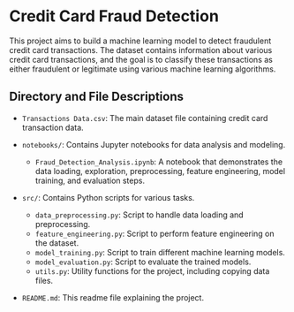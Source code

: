 # Credit Card Fraud Detection

This project aims to build a machine learning model to detect fraudulent credit card transactions. The dataset contains information about various credit card transactions, and the goal is to classify these transactions as either fraudulent or legitimate using various machine learning algorithms.

## Directory and File Descriptions

  - `Transactions Data.csv`: The main dataset file containing credit card transaction data.

- `notebooks/`: Contains Jupyter notebooks for data analysis and modeling.
  - `Fraud_Detection_Analysis.ipynb`: A notebook that demonstrates the data loading, exploration, preprocessing, feature engineering, model training, and evaluation steps.

- `src/`: Contains Python scripts for various tasks.
  - `data_preprocessing.py`: Script to handle data loading and preprocessing.
  - `feature_engineering.py`: Script to perform feature engineering on the dataset.
  - `model_training.py`: Script to train different machine learning models.
  - `model_evaluation.py`: Script to evaluate the trained models.
  - `utils.py`: Utility functions for the project, including copying data files.

- `README.md`: This readme file explaining the project.


